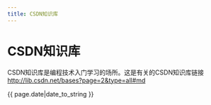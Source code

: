 ```yaml
---
title: CSDN知识库
---
```


# CSDN知识库
CSDN知识库是编程技术入门学习的场所。这是有关的CSDN知识库链接<http://lib.csdn.net/bases?page=2&type=all#md>

{{ page.date|date_to_string }}
